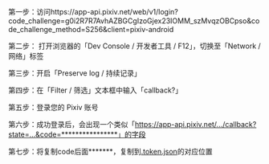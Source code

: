 第一步：访问https://app-api.pixiv.net/web/v1/login?code_challenge=g0i2R7R7AvhAZBGCgIzoGjex23IOMM_szMvqzOBCpso&code_challenge_method=S256&client=pixiv-android

第二步： 打开浏览器的「Dev Console / 开发者工具 / F12」，切换至「Network / 网络」标签

第三步：开启「Preserve log / 持续记录」

第四步：在「Filter / 筛选」文本框中输入「callback?」

第五步：登录您的 Pixiv 账号

第六步：成功登录后，会出现一个类似「https://app-api.pixiv.net/.../callback?state=...&code=****************」的字段

第七步：将复制code后面*******，复制到[.token.json](https://github.com/zzcabc/Docker_Buildx_PixivBiu/blob/master/.token.json)的对应位置

